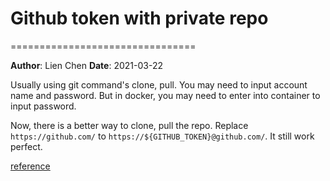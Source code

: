 # Github token with private repo
================================

**Author**: Lien Chen  **Date**: 2021-03-22

Usually using git command's clone, pull. You may need to input account name and password.
But in docker, you may need to enter into container to input password.

Now, there is a better way to clone, pull the repo.
Replace `https://github.com/` to `https://${GITHUB_TOKEN}@github.com/`. It still work perfect.

[reference](https://gist.github.com/zoellner/940fa8845e1331a841d9aef3e5c361aa)